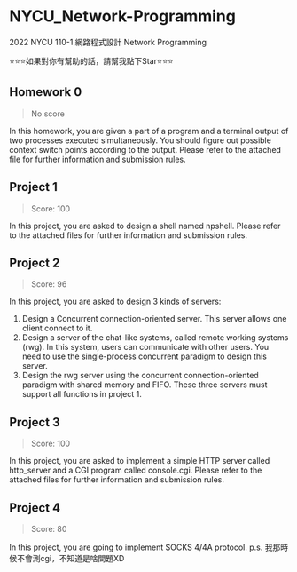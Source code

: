 # NYCU_Network-Programming
2022 NYCU 110-1 網路程式設計 Network Programming

⭐⭐⭐如果對你有幫助的話，請幫我點下Star⭐⭐⭐

## Homework 0
> No score

In this homework, you are given a part of a program and a terminal output of two processes executed simultaneously. You should figure out possible context switch points according to the output. Please refer to the attached file for further information and submission rules.

## Project 1 
> Score: 100

In this project, you are asked to design a shell named npshell. Please refer to the attached files for further information and submission rules.

## Project 2 
> Score: 96

In this project, you are asked to design 3 kinds of servers:
1. Design a Concurrent connection-oriented server. This server allows one client connect to it.
2. Design a server of the chat-like systems, called remote working systems (rwg). In this system, users can communicate with other users. You need to use the single-process concurrent paradigm to design this server.
3. Design the rwg server using the concurrent connection-oriented paradigm with shared memory and FIFO.
These three servers must support all functions in project 1.

## Project 3 
> Score: 100

In this project, you are asked to implement a simple HTTP server called http_server and a CGI program called console.cgi. Please refer to the attached files for further information and submission rules.

## Project 4 
> Score: 80

In this project, you are going to implement SOCKS 4/4A protocol.
p.s. 我那時候不會測cgi，不知道是啥問題XD


